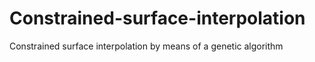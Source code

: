 # Constrained-surface-interpolation
Constrained surface interpolation by means of a genetic algorithm
